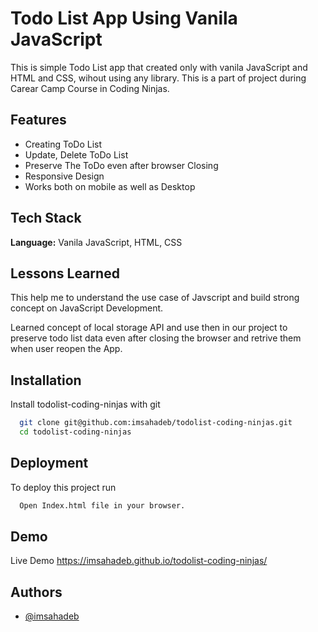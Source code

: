
# Todo List App Using Vanila JavaScript

This is simple Todo List app that created only with vanila JavaScript and HTML and CSS, wihout using any
library. This is a part of project during Carear Camp Course in Coding Ninjas.



## Features

- Creating ToDo List 
- Update, Delete ToDo List
- Preserve The ToDo even after browser Closing
- Responsive Design
- Works both on mobile as well as Desktop


## Tech Stack

**Language:** Vanila JavaScript, HTML, CSS



## Lessons Learned
This help me to understand the use case of Javscript and build strong concept on JavaScript Development.

Learned concept of local storage API and use then in our project to preserve todo list data
even after closing the browser and retrive them when user reopen the App.

## Installation

Install todolist-coding-ninjas with git


```bash
  git clone git@github.com:imsahadeb/todolist-coding-ninjas.git
  cd todolist-coding-ninjas
```
    
## Deployment

To deploy this project run

```bash
  Open Index.html file in your browser.
```


## Demo

Live Demo
https://imsahadeb.github.io/todolist-coding-ninjas/


## Authors

- [@imsahadeb](https://github.com/imsahadeb)


